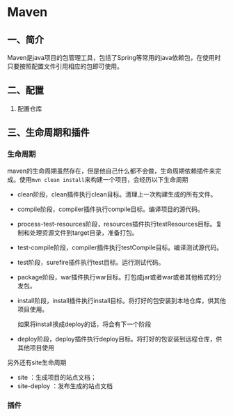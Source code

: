 # Maven

## 一、简介

Maven是java项目的包管理工具，包括了Spring等常用的java依赖包，在使用时只要按照配置文件引用相应的包即可使用。

## 二、配置

1. 配置仓库



## 三、生命周期和插件

### 生命周期

maven的生命周期虽然存在，但是他自己什么都不会做，生命周期依赖插件来完成。使用```mvn clean install```来构建一个项目，会经历以下生命周期

- clean阶段，clean插件执行clean目标。清理上一次构建生成的所有文件。

- compile阶段，compiler插件执行compile目标。编译项目的源代码。

- process-test-resources阶段，resources插件执行testResources目标。复制和处理资源文件到target目录，准备打包。

- test-compile阶段，compiler插件执行testCompile目标。编译测试源代码。

- test阶段，surefire插件执行test目标。运行测试代码。

- package阶段，war插件执行war目标。打包成jar或者war或者其他格式的分发包。

- install阶段，install插件执行install目标。将打好的包安装到本地仓库，供其他项目使用。

	如果将install换成deploy的话，将会有下一个阶段

- deploy阶段，deploy插件执行deploy目标。将打好的包安装到远程仓库，供其他项目使用

另外还有site生命周期

- site   ：生成项目的站点文档；
- site-deploy   ：发布生成的站点文档

### 插件